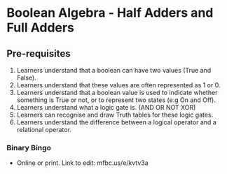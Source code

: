 # Boolean Algebra - Half Adders and Full Adders
## Pre-requisites
1. Learners understand that a boolean can have two values (True and False).
2. Learners understand that these values are often represented as 1 or 0.
3. Learners understand that a boolean value is used to indicate whether something is True or not, or to represent two states (e.g On and Off).
4. Learners understand what a logic gate is. (AND OR NOT XOR)
5. Learners can recognise and draw Truth tables for these logic gates.
6. Learners understand the difference between a logical operator and a relational operator.



### Binary Bingo
- Online or print. Link to edit:  mfbc.us/e/kvtv3a

